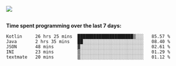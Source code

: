 [![](https://img.shields.io/badge/discord-jonatsp%234844-7289DA?logo=discord)](https://discord.com/users/239510668687048717)

##
**Time spent programming over the last 7 days:**
<!--START_SECTION:waka-->
```text
Kotlin     26 hrs 25 mins  █████████████████████▒░░░   85.57 % 
Java       2 hrs 35 mins   ██░░░░░░░░░░░░░░░░░░░░░░░   08.40 % 
JSON       48 mins         ▓░░░░░░░░░░░░░░░░░░░░░░░░   02.61 % 
INI        23 mins         ▒░░░░░░░░░░░░░░░░░░░░░░░░   01.29 % 
textmate   20 mins         ▒░░░░░░░░░░░░░░░░░░░░░░░░   01.12 % 
```
<!--END_SECTION:waka-->
##

